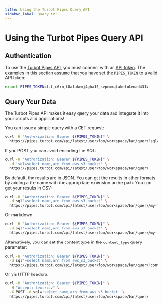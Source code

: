```yaml
---
title: Using the Turbot Pipes Query API
sidebar_label: Query API
---
```


# Using the Turbot Pipes Query API

## Authentication

To use the [Turbot Pipes API](/pipes/docs/reference/api), you must connect with an
[API token](/pipes/docs/accounts/developer/advanced#tokens). The examples in this section assume
that you have set the
[`PIPES_TOKEN`](https://steampipe.io/docs/reference/env-vars/PIPES_TOKEN) to a valid
API token:

```bash
export PIPES_TOKEN=tpt_c6rnjt8afakemj4gha10_svpnmxqfaketokenad431k
```

## Query Your Data

The Turbot Pipes API makes it easy query your data and integrate it into your
scripts and applications!

You can issue a simple query with a GET request:

```bash
curl -H "Authorization: Bearer ${PIPES_TOKEN}" \
  https://pipes.turbot.com/api/latest/user/foo/workspace/bar/query?sql=select+*+from+aws_s3_bucket
```

If you POST you can avoid encoding the SQL:

```bash
curl -H "Authorization: Bearer ${PIPES_TOKEN}" \
  -d 'sql=select name,arn from aws_s3_bucket' \
  https://pipes.turbot.com/api/latest/user/foo/workspace/bar/query
```

By default, the results are in JSON. You can get the results in other formats by
adding a file name with the appropriate extension to the path. You can get your
results in CSV:

```bash
curl -H "Authorization: Bearer ${PIPES_TOKEN}" \
  -d sql'=select name,arn from aws_s3_bucket' \
  https://pipes.turbot.com/api/latest/user/foo/workspace/bar/query/my-file.csv
```

Or markdown:

```bash
curl -H "Authorization: Bearer ${PIPES_TOKEN}" \
  -d sql'=select name,arn from aws_s3_bucket' \
  https://pipes.turbot.com/api/latest/user/foo/workspace/bar/query/my-file.md
```

Alternatively, you can set the content type in the `content_type` query
parameter:

```bash
curl -H "Authorization: Bearer ${PIPES_TOKEN}" \
  -d sql'=select name,arn from aws_s3_bucket' \
  https://pipes.turbot.com/api/latest/user/foo/workspace/bar/query?content_type=csv
```

Or via HTTP headers:

```bash
curl -H "Authorization: Bearer ${PIPES_TOKEN}" \
  -H "Accept: text/csv" \
  -X POST -d sql='select name,arn from aws_s3_bucket' \
  https://pipes.turbot.com/api/latest/user/foo/workspace/bar/query
```
